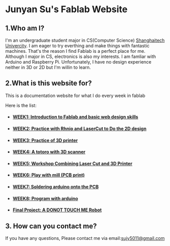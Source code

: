 # Junyan Su's Fablab Website

## 1.Who am I?
I'm  an undergraduate student major in CS(Computer Science) [Shanghaitech Univercity](http://www.shanghaitech.edu.cn/). I am eager to try everthing and make things with fantastic machines. That's the reason I find Fablab is a perfect place for me. Although I major in CS, electronics is also my interests. I am famliar with Arduino and Raspberry Pi. Unfortunately, I have no design experience neither in 3D or 2D but I'm willin to learn.


## 2.What is this website for?
This is a documentation website for what I do every week in fablab

Here is the list:
- #### [WEEK1: Introduction to Fablab and basic web design skills](week1.md)
- #### [WEEK2: Practice with Rhnio and LaserCut to Do the 2D design](week2/week2.md)
- #### [WEEK3: Practice of 3D printer ](week3/week3.md)
- #### [WEEK4: A totoro with 3D scanner](week4/week4.md)
- ####  [WEEK5: Workshop Combining Laser Cut and 3D Printer](week5/week5.md)
- ####  [WEEK6: Play with mill (PCB print)](week6/week6.md)
- ####  [WEEK7: Soldering arduino onto the PCB](week7/week7.md)
- ####  [ WEEK8: Program with arduino](week8/week8.md)
- ####  [Final Project: A DONOT TOUCH ME Robot](final_project/final_project.md)



## 3. How can you contact me?
If you have any questions, Please contact me via email:sujy5011@gmail.com

